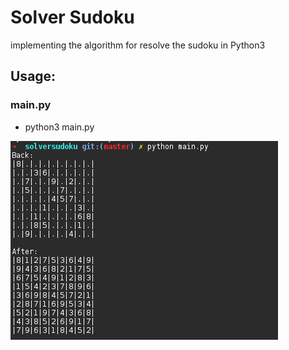 <!--
@Author: flo
@Date:   Sunday, March-12-2017, 22:28:59
@Email:  flo-github@outlook.fr
@Filename: README.md
@Last modified by:   flo
@Last modified time: Tuesday, March-14-2017, 22:54:30
-->

# Solver Sudoku

implementing the algorithm for resolve the sudoku in Python3

## Usage:

### main.py
- python3 main.py

![alt tag](exemple.png)
